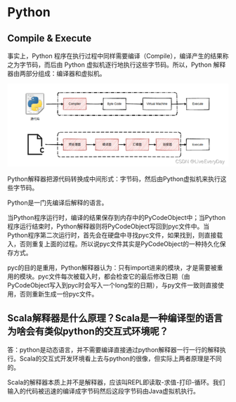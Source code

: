# Python

## Compile & Execute

事实上，Python 程序在执行过程中同样需要编译（Compile），编译产生的结果称之为字节码，而后由 Python 虚拟机逐行地执行这些字节码。所以，Python 解释器由两部分组成：编译器和虚拟机。

![compile-execute.png](./compile-execute.png)

Python解释器把源代码转换成中间形式：字节码，然后由Python虚拟机来执行这些字节码。

Python是一门先编译后解释的语言。

当Python程序运行时，编译的结果保存到内存中的PyCodeObject中；当Python程序运行结束时，Python解释器则将PyCodeObject写回到pyc文件中。当Python程序第二次运行时，首先会在硬盘中寻找pyc文件，如果找到，则直接载入，否则重复上面的过程。所以说pyc文件其实是PyCodeObject的一种持久化保存方式。

pyc的目的是重用，Python解释器认为：只有import进来的模块，才是需要被重用的模块。pyc文件每次被载入时，都会检查它的最后修改日期（由PyCodeObject写入到pyc时会写入一个long型的日期），与py文件一致则直接使用，否则重新生成一份pyc文件。

## Scala解释器是什么原理？Scala是一种编译型的语言为啥会有类似python的交互式环境呢？

答：python是动态语言，并不需要编译直接通过python解释器一行一行的解释执行。Scala的交互式开发环境看上去与python的很像，但实际上两者原理是不同的。

Scala的解释器本质上并不是解释器，应该叫REPL即读取-求值-打印-循环。我们输入的代码被迅速的编译成字节码然后这段字节码由Java虚拟机执行。